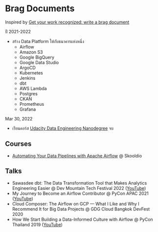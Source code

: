 # Brag Documents

Inspired by [Get your work recognized: write a brag document](https://jvns.ca/blog/brag-documents/)

ปี 2021-2022

* สร้าง Data Platform ให้กับธนาคารแห่งหนึ่ง
  * Airflow
  * Amazon S3
  * Google BigQuery
  * Google Data Studio
  * ArgoCD
  * Kubernetes
  * Jenkins
  * dbt
  * AWS Lambda
  * Postgres
  * CKAN
  * Prometheus
  * Grafana

Mar 30, 2022

* เรียนคอร์ส [Udacity Data Engineering Nanodegree](https://graduation.udacity.com/confirm/DX2LZHEW) จบ

## Courses

* [Automating Your Data Pipelines with Apache Airflow](https://www.skooldio.com/workshops/automating-your-data-pipelines-with-apache-airflow) @ Skooldio

## Talks

* Sawasdee dbt: The Data Transformation Tool that Makes Analytics Engineering Easier  @ Dev Mountain Tech Festival 2022 ([YouTube](https://www.youtube.com/watch?v=0Zv9AoS8MIg))
* My Journey to Become an Airflow Contributor @ PyCon APAC 2021 ([YouTube](https://www.youtube.com/watch?v=Li5zatNMe5g))
* Cloud Composer: The Airflow on GCP — What I Like and Why I Recommend It for Big Data Projects @ GDG Cloud Bangkok DevFest 2020
* How We Start Building a Data-Informed Culture with Airflow @ PyCon Thailand 2019 ([YouTube](https://www.youtube.com/watch?v=X9GWplnIBM0))